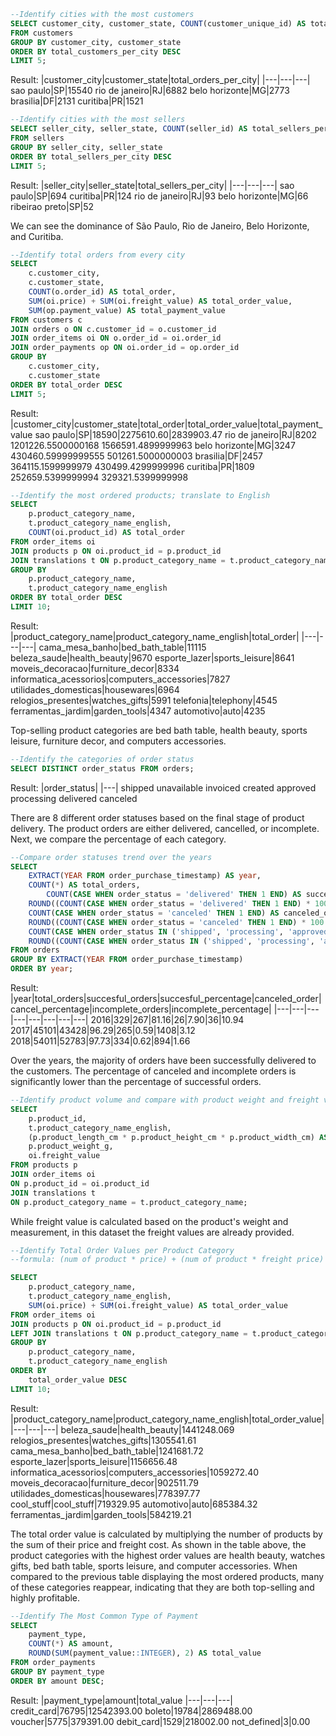 ```sql
--Identify cities with the most customers
SELECT customer_city, customer_state, COUNT(customer_unique_id) AS total_customers_per_city
FROM customers
GROUP BY customer_city, customer_state
ORDER BY total_customers_per_city DESC
LIMIT 5; 
```
Result:
|customer_city|customer_state|total_orders_per_city|
|---|---|---|
sao paulo|SP|15540
rio de janeiro|RJ|6882
belo horizonte|MG|2773
brasilia|DF|2131
curitiba|PR|1521

```sql
--Identify cities with the most sellers
SELECT seller_city, seller_state, COUNT(seller_id) AS total_sellers_per_city
FROM sellers
GROUP BY seller_city, seller_state
ORDER BY total_sellers_per_city DESC
LIMIT 5;
```
Result:
|seller_city|seller_state|total_sellers_per_city|
|---|---|---|
sao paulo|SP|694
curitiba|PR|124
rio de janeiro|RJ|93
belo horizonte|MG|66
ribeirao preto|SP|52

We can see the dominance of São Paulo, Rio de Janeiro, Belo Horizonte, and Curitiba.

```sql
--Identify total orders from every city
SELECT
	c.customer_city,
	c.customer_state,
	COUNT(o.order_id) AS total_order,
	SUM(oi.price) + SUM(oi.freight_value) AS total_order_value,
	SUM(op.payment_value) AS total_payment_value
FROM customers c
JOIN orders o ON c.customer_id = o.customer_id
JOIN order_items oi ON o.order_id = oi.order_id
JOIN order_payments op ON oi.order_id = op.order_id
GROUP BY 
	c.customer_city,
	c.customer_state
ORDER BY total_order DESC
LIMIT 5;
```
Result:
|customer_city|customer_state|total_order|total_order_value|total_payment_value
sao paulo|SP|18590|2275610.60|2839903.47
rio de janeiro|RJ|8202	1201226.5500000168	1566591.4899999963
belo horizonte|MG|3247	430460.59999999555	501261.5000000003
brasilia|DF|2457	364115.1599999979	430499.4299999996
curitiba|PR|1809	252659.5399999994	329321.5399999998

```sql
--Identify the most ordered products; translate to English
SELECT 
	p.product_category_name,
	t.product_category_name_english,
	COUNT(oi.product_id) AS total_order
FROM order_items oi 
JOIN products p ON oi.product_id = p.product_id
JOIN translations t ON p.product_category_name = t.product_category_name
GROUP BY
	p.product_category_name,
	t.product_category_name_english
ORDER BY total_order DESC
LIMIT 10;
```
Result:
|product_category_name|product_category_name_english|total_order|
|---|---|---|
cama_mesa_banho|bed_bath_table|11115
beleza_saude|health_beauty|9670
esporte_lazer|sports_leisure|8641
moveis_decoracao|furniture_decor|8334
informatica_acessorios|computers_accessories|7827
utilidades_domesticas|housewares|6964
relogios_presentes|watches_gifts|5991
telefonia|telephony|4545
ferramentas_jardim|garden_tools|4347
automotivo|auto|4235

Top-selling product categories are bed bath table, health beauty, sports leisure, furniture decor, and computers accessories.

```sql
--Identify the categories of order status
SELECT DISTINCT order_status FROM orders;
```
Result:
|order_status|
|---|
shipped
unavailable
invoiced
created
approved
processing
delivered
canceled

There are 8 different order statuses based on the final stage of product delivery. The product orders are either delivered, cancelled, or incomplete. Next, we compare the percentage of each category.

```sql
--Compare order statuses trend over the years
SELECT
	EXTRACT(YEAR FROM order_purchase_timestamp) AS year,
	COUNT(*) AS total_orders,
    	COUNT(CASE WHEN order_status = 'delivered' THEN 1 END) AS successful_orders,
	ROUND((COUNT(CASE WHEN order_status = 'delivered' THEN 1 END) * 100.0 / COUNT(*)), 2) AS success_percentage,
	COUNT(CASE WHEN order_status = 'canceled' THEN 1 END) AS canceled_orders,
	ROUND((COUNT(CASE WHEN order_status = 'canceled' THEN 1 END) * 100.0 / COUNT(*)), 2) AS cancel_percentage,
	COUNT(CASE WHEN order_status IN ('shipped', 'processing', 'approved','created', 'invoiced', 'unavailable') THEN 1 END) AS incomplete_orders,
	ROUND((COUNT(CASE WHEN order_status IN ('shipped', 'processing', 'approved','created', 'invoiced', 'unavailable') THEN 1 END) * 100.0 / COUNT(*)), 2) AS incomplete_percentage
FROM orders
GROUP BY EXTRACT(YEAR FROM order_purchase_timestamp)
ORDER BY year;
```
Result:
|year|total_orders|succesful_orders|succesful_percentage|canceled_order|cancel_percentage|incomplete_orders|incomplete_percentage|
|---|---|---|---|---|---|---|---|
2016|329|267|81.16|26|7.90|36|10.94
2017|45101|43428|96.29|265|0.59|1408|3.12
2018|54011|52783|97.73|334|0.62|894|1.66

Over the years, the majority of orders have been successfully delivered to the customers. The percentage of canceled and incomplete orders is significantly lower than the percentage of successful orders.

```sql
--Identify product volume and compare with product weight and freight value
SELECT
	p.product_id,
	t.product_category_name_english,
	(p.product_length_cm * p.product_height_cm * p.product_width_cm) AS product_volume,
	p.product_weight_g,
	oi.freight_value
FROM products p
JOIN order_items oi
ON p.product_id = oi.product_id
JOIN translations t 
ON p.product_category_name = t.product_category_name;
```
While freight value is calculated based on the product's weight and measurement, in this dataset the freight values are already provided.

```sql
--Identify Total Order Values per Product Category
--formula: (num of product * price) + (num of product * freight price)

SELECT 
    p.product_category_name,
    t.product_category_name_english,
    SUM(oi.price) + SUM(oi.freight_value) AS total_order_value
FROM order_items oi
JOIN products p ON oi.product_id = p.product_id
LEFT JOIN translations t ON p.product_category_name = t.product_category_name
GROUP BY 
    p.product_category_name,
    t.product_category_name_english
ORDER BY 
    total_order_value DESC
LIMIT 10;
```
Result:
|product_category_name|product_category_name_english|total_order_value|
|---|---|---|
beleza_saude|health_beauty|1441248.069
relogios_presentes|watches_gifts|1305541.61
cama_mesa_banho|bed_bath_table|1241681.72
esporte_lazer|sports_leisure|1156656.48
informatica_acessorios|computers_accessories|1059272.40
moveis_decoracao|furniture_decor|902511.79
utilidades_domesticas|housewares|778397.77
cool_stuff|cool_stuff|719329.95
automotivo|auto|685384.32
ferramentas_jardim|garden_tools|584219.21

The total order value is calculated by multiplying the number of products by the sum of their price and freight cost. As shown in the table above, the product categories with the highest order values are health beauty, watches gifts, bed bath table, sports leisure, and computer accessories. When compared to the previous table displaying the most ordered products, many of these categories reappear, indicating that they are both top-selling and highly profitable.

```sql
--Identify The Most Common Type of Payment
SELECT
	payment_type,
	COUNT(*) AS amount,
	ROUND(SUM(payment_value::INTEGER), 2) AS total_value
FROM order_payments
GROUP BY payment_type
ORDER BY amount DESC;
```
Result:
|payment_type|amount|total_value
|---|---|---|
credit_card|76795|12542393.00
boleto|19784|2869488.00
voucher|5775|379391.00
debit_card|1529|218002.00
not_defined|3|0.00

